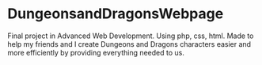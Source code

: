 # DungeonsandDragonsWebpage
Final project in Advanced Web Development. Using php, css, html. Made to help my friends and I create Dungeons and Dragons characters easier and more efficiently by providing everything needed to us. 
